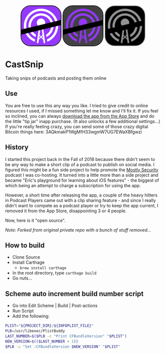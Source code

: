 <p align="center">
<img src="CastSnip/Images/CastSnipLogoPurple@2x.png" width="128" height="128" style="border: 2px solid black; border-radius: 32px"/>
  <img src="CastSnip/Images/CastSnipLogoDark@2x.png" width="128" height="128" style="border: 2px solid black; border-radius: 32px"/>
  <img src="CastSnip/Images/CastSnipLogoBlack@2x.png" width="128" height="128" style="border: 2px solid darkgray; border-radius: 32px"/>
</p>

# CastSnip
Taking snips of podcasts and posting them online

## Use
You are free to use this any way you like.  I tried to give credit to online resources I used, if I missed something let me know and I'll fix it.  If you feel so inclined, you can always [download the app from the App Store](https://itunes.apple.com/us/app/cast-snip/id1439722076?ls=1&mt=8) and do the little "tip jar" inapp purchase.  (It also unlocks a few additional settings...) If you're really feeling crazy, you can send some of those crazy digital Bitcoin things here:&nbsp;3AQkmakP1WgMfH33wgmW7UG7EWaXBfgwzi

## History
I started this project back in the Fall of 2018 because there didn't seem
to be any way to make a short clip of a podcast to publish on social media.  I figured this might be a fun side project to help promote the
[Mostly Security](https://mostlysecurity.com) podcast I was co-hosting.  It turned into a little more than a side project and became "Eric's 
playground for learning about iOS features" - the biggest of which being an attempt to charge a subscription for using the app.

However, a short time after releasing the app, a couple of the heavy hitters in Podcast Players came out with a clip sharing feature - and since I really didn't want to compete as a podcast player or try to keep the app current, I removed it from the App Store, disappointing 3 or 4 people.

Now, here is it "open source".

*Note: Forked from original private repo with a bunch of stuff removed...*

## How to build
 * Clone Source
 * Install Carthage
   * `brew install carthage`
 * In the root directory, type `carthage build`
 * Go nuts...

## Scheme auto increment build number script
 * Go into Edit Scheme | Build | Post-actions
 * Run Script
 * Add the following:
 ```bash
PLIST="${PROJECT_DIR}/${INFOPLIST_FILE}"
PLB=/usr/libexec/PlistBuddy
LAST_NUMBER=$($PLB -c "Print CFBundleVersion" "$PLIST")
NEW_VERSION=$(($LAST_NUMBER + 1))
$PLB -c "Set :CFBundleVersion $NEW_VERSION" "$PLIST"
 ```

